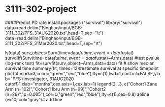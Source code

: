 # 3111-302-project


####Predict PD rate
install.packages ("survival")
library("survival")
data=read.delim("Binghao/input/BGB-3111_302/PFS_31AUG2020.txt",head=T,sep="\t")
data=read.delim("Binghao/input/BGB-3111_302/PFS_31Mar2020.txt",head=T,sep="\t")

ls(data)
surv_object=Surv(time=data$futime,event=data$fustat)
survdiff(Surv(time=data$futime,event=data$fustat)~Arms,data) #test pvalue (log-rank test)
fit=survfit(surv_object~Arms,data=data)
fit # show median survival time
summary(fit, times=12)#estimate survival at specific timepoint
plot(fit,mark=3,col=c("green","red","blue"),lty=c(1),lwd=1,conf.int=FALSE,ylab="PFS (investigator, 31AUG2020 cutoff)",xlab="months",cex.axis=1,cex.lab=1)
legend(2, .3, c("Cohort1 Zanu Arm (n=102)","Cohort1 Ibru Arm (n=99)","Cohort2 (n=28)","p=0.005"),col=c("green","red","blue"),lty=c(1),cex=0.8)
abline (v=10, col="gray")# add line








